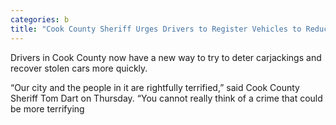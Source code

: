 ```yaml
---
categories: b
title: "Cook County Sheriff Urges Drivers to Register Vehicles to Reduce Carjackings"
---
```


Drivers in Cook County now have a new way to try to deter carjackings and recover stolen cars more quickly.



&#8220;Our city and the people in it are rightfully terrified,&#8221; said Cook County Sheriff Tom Dart on Thursday. &#8220;You cannot really think of a crime that could be more terrifying